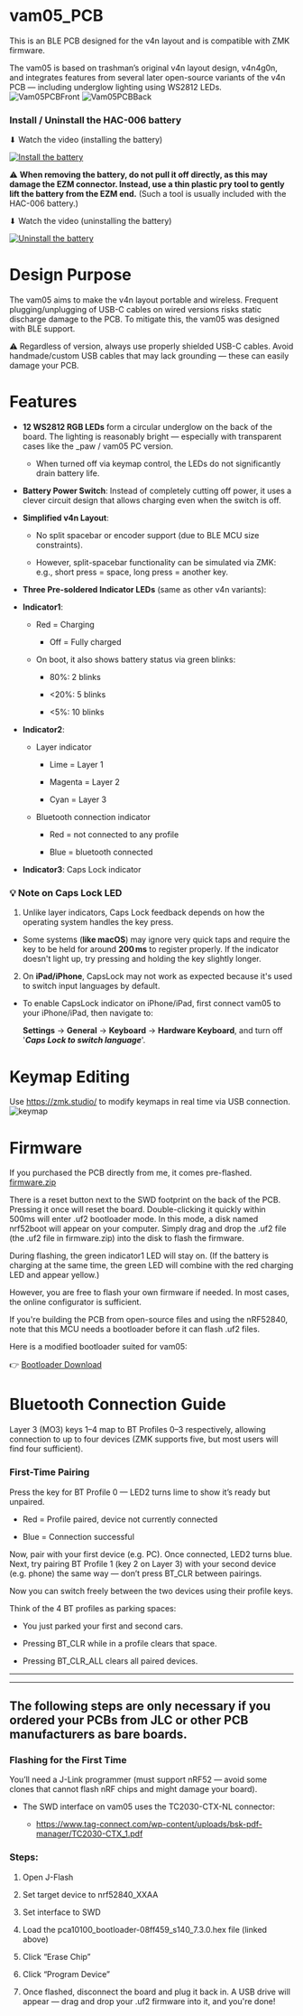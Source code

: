 # vam05_PCB
This is an BLE PCB designed for the v4n layout and is compatible with ZMK firmware.

The vam05 is based on trashman’s original v4n layout design, v4n4g0n, and integrates features from several later open-source variants of the v4n PCB — including underglow lighting using WS2812 LEDs.
![Vam05PCBFront](https://github.com/user-attachments/assets/7c10bdcd-64a6-40ac-a1de-a828d1bf4bd3)
![Vam05PCBBack](https://github.com/user-attachments/assets/776ec8a7-192a-40b2-8d78-594aae91401b)

### Install / Uninstall the HAC-006 battery
⬇ Watch the video (installing the battery)

[![Install the battery](https://img.youtube.com/vi/nf2Lfo7mWOo/0.jpg)](https://www.youtube.com/watch?v=nf2Lfo7mWOo)

⚠️ **When removing the battery, do not pull it off directly, as this may damage the EZM connector. Instead, use a thin plastic pry tool to gently lift the battery from the EZM end.** (Such a tool is usually included with the HAC-006 battery.)

⬇ Watch the video (uninstalling the battery)

[![Uninstall the battery](https://img.youtube.com/vi/oJaKfc10HQI/0.jpg)](https://www.youtube.com/watch?v=oJaKfc10HQI)


# Design Purpose
The vam05 aims to make the v4n layout portable and wireless. Frequent plugging/unplugging of USB-C cables on wired versions risks static discharge damage to the PCB. To mitigate this, the vam05 was designed with BLE support.

⚠️ Regardless of version, always use properly shielded USB-C cables. Avoid handmade/custom USB cables that may lack grounding — these can easily damage your PCB.

# Features
- **12 WS2812 RGB LEDs** form a circular underglow on the back of the board. The lighting is reasonably bright — especially with transparent cases like the _paw / vam05 PC version.

  - When turned off via keymap control, the LEDs do not significantly drain battery life.

- **Battery Power Switch**: Instead of completely cutting off power, it uses a clever circuit design that allows charging even when the switch is off.

- **Simplified v4n Layout**:

  - No split spacebar or encoder support (due to BLE MCU size constraints).

  - However, split-spacebar functionality can be simulated via ZMK: e.g., short press = space, long press = another key.

- **Three Pre-soldered Indicator LEDs** (same as other v4n variants):

- **Indicator1**:

  - Red = Charging

    - Off = Fully charged

  - On boot, it also shows battery status via green blinks:

    - 80%: 2 blinks

    - <20%: 5 blinks

    - <5%: 10 blinks

- **Indicator2**:
  - Layer indicator

    - Lime = Layer 1

    - Magenta = Layer 2

    - Cyan = Layer 3
      
  - Bluetooth connection indicator

    - Red = not connected to any profile

    - Blue = bluetooth connected

- **Indicator3**: Caps Lock indicator

### 💡 Note on Caps Lock LED
1. Unlike layer indicators, Caps Lock feedback depends on how the operating system handles the key press.

- Some systems (**like macOS**) may ignore very quick taps and require the key to be held for around **200 ms** to register properly. If the indicator doesn't light up, try pressing and holding the key slightly longer.

2. On **iPad/iPhone**, CapsLock may not work as expected because it's used to switch input languages by default.

- To enable CapsLock indicator on iPhone/iPad, first connect vam05 to your iPhone/iPad, then navigate to:

  **Settings** → **General** → **Keyboard** → **Hardware Keyboard**, and turn off '_**Caps Lock to switch language**_'.

# Keymap Editing
Use https://zmk.studio/ to modify keymaps in real time via USB connection.
![keymap](https://github.com/user-attachments/assets/7d019430-5735-4961-abc1-3cefaf85caa3)


# Firmware
If you purchased the PCB directly from me, it comes pre-flashed. 
[firmware.zip](https://github.com/user-attachments/files/20825480/firmware.zip)


There is a reset button next to the SWD footprint on the back of the PCB. Pressing it once will reset the board. Double-clicking it quickly within 500ms will enter .uf2 bootloader mode. In this mode, a disk named nrf52boot will appear on your computer. Simply drag and drop the .uf2 file (the .uf2 file in firmware.zip) into the disk to flash the firmware.

During flashing, the green indicator1 LED will stay on. (If the battery is charging at the same time, the green LED will combine with the red charging LED and appear yellow.)

However, you are free to flash your own firmware if needed. In most cases, the online configurator is sufficient.

If you're building the PCB from open-source files and using the nRF52840, note that this MCU needs a bootloader before it can flash .uf2 files. 

Here is a modified bootloader suited for vam05:

👉 [Bootloader Download](https://github.com/Gasiro/Adafruit_nRF52_Bootloader/actions/runs/14868433935/artifacts/3073119494)


# Bluetooth Connection Guide

Layer 3 (MO3) keys 1–4 map to BT Profiles 0–3 respectively, allowing connection to up to four devices (ZMK supports five, but most users will find four sufficient).

### First-Time Pairing

Press the key for BT Profile 0 — LED2 turns lime to show it’s ready but unpaired.

- Red = Profile paired, device not currently connected

- Blue = Connection successful

Now, pair with your first device (e.g. PC). Once connected, LED2 turns blue.
Next, try pairing BT Profile 1 (key 2 on Layer 3) with your second device (e.g. phone) the same way — don’t press BT_CLR between pairings.

Now you can switch freely between the two devices using their profile keys.

Think of the 4 BT profiles as parking spaces:

- You just parked your first and second cars.

- Pressing BT_CLR while in a profile clears that space.

- Pressing BT_CLR_ALL clears all paired devices.


---
---
## The following steps are only necessary if you ordered your PCBs from JLC or other PCB manufacturers as bare boards.
### Flashing for the First Time

You’ll need a J-Link programmer (must support nRF52 — avoid some clones that cannot flash nRF chips and might damage your board).

- The SWD interface on vam05 uses the TC2030-CTX-NL connector:

  - https://www.tag-connect.com/wp-content/uploads/bsk-pdf-manager/TC2030-CTX_1.pdf

### Steps:
1. Open J-Flash

2. Set target device to nrf52840_XXAA

3. Set interface to SWD

4. Load the pca10100_bootloader-08ff459_s140_7.3.0.hex file (linked above)

5. Click “Erase Chip”

6. Click “Program Device”

7. Once flashed, disconnect the board and plug it back in. A USB drive will appear — drag and drop your .uf2 firmware into it, and you're done!




